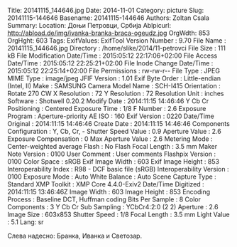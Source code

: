 Title: 20141115_144646.jpg
Date: 2014-11-01
Category: picture
Slug: 20141115-144646
Basename: 20141115-144646
Authors: Zoltan Csala
Summary:
Location: Доњи Петровци, Србија
Ablpicurl: http://abload.de/img/ivanka-branka-braca-ogeudz.jpg
OrgWdth: 853
OrgHght: 603
Tags:
ExifValues: ExifTool Version Number : 9.70
            File Name : 20141115_144646.jpg
            Directory : /home/slike/2014/11-petrovci
            File Size : 111 kB
            File Modification Date/Time : 2015:05:12 22:17:06+02:00
            File Access Date/Time : 2015:05:12 22:25:21+02:00
            File Inode Change Date/Time : 2015:05:12 22:25:14+02:00
            File Permissions : rw-rw-r--
            File Type : JPEG
            MIME Type : image/jpeg
            JFIF Version : 1.01
            Exif Byte Order : Little-endian (Intel, II)
            Make : SAMSUNG
            Camera Model Name : SCH-I415
            Orientation : Rotate 270 CW
            X Resolution : 72
            Y Resolution : 72
            Resolution Unit : inches
            Software : Shotwell 0.20.2
            Modify Date : 2014:11:15 14:46:46
            Y Cb Cr Positioning : Centered
            Exposure Time : 1/8
            F Number : 2.6
            Exposure Program : Aperture-priority AE
            ISO : 160
            Exif Version : 0220
            Date/Time Original : 2014:11:15 14:46:46
            Create Date : 2014:11:15 14:46:46
            Components Configuration : Y, Cb, Cr, -
            Shutter Speed Value : 0.9
            Aperture Value : 2.6
            Exposure Compensation : 0
            Max Aperture Value : 2.6
            Metering Mode : Center-weighted average
            Flash : No Flash
            Focal Length : 3.5 mm
            Maker Note Version : 0100
            User Comment : User comments
            Flashpix Version : 0100
            Color Space : sRGB
            Exif Image Width : 603
            Exif Image Height : 853
            Interoperability Index : R98 - DCF basic file (sRGB)
            Interoperability Version : 0100
            Exposure Mode : Auto
            White Balance : Auto
            Scene Capture Type : Standard
            XMP Toolkit : XMP Core 4.4.0-Exiv2
            Date/Time Digitized : 2014:11:15 13:46:46Z
            Image Width : 603
            Image Height : 853
            Encoding Process : Baseline DCT, Huffman coding
            Bits Per Sample : 8
            Color Components : 3
            Y Cb Cr Sub Sampling : YCbCr4:2:0 (2 2)
            Aperture : 2.6
            Image Size : 603x853
            Shutter Speed : 1/8
            Focal Length : 3.5 mm
            Light Value : 5.1
Lang: sr

Слева надесно: Бранка, Иванка и Светозар.
